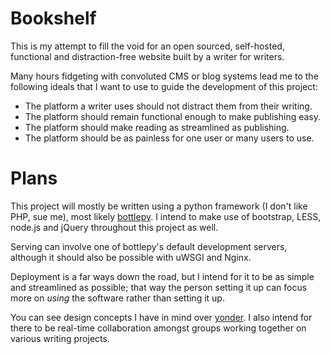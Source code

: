 Bookshelf
=========

This is my attempt to fill the void for an open sourced, self-hosted, functional and distraction-free website built by a writer for writers.

Many hours fidgeting with convoluted CMS or blog systems lead me to the following ideals that I want to use to guide the development of this project:

- The platform a writer uses should not distract them from their writing.
- The platform should remain functional enough to make publishing easy.
- The platform should make reading as streamlined as publishing.
- The platform should be as painless for one user or many users to use.

Plans
=========

This project will mostly be written using a python framework (I don't like PHP, sue me), most likely [bottlepy](http://bottlepy.org/docs/dev/). I intend to make use of bootstrap, LESS, node.js and jQuery throughout this project as well.

Serving can involve one of bottlepy's default development servers, although it should also be possible with uWSGI and Nginx.

Deployment is a far ways down the road, but I intend for it to be as simple and streamlined as possible; that way the person setting it up can focus more on *using* the software rather than setting it up.

You can see design concepts I have in mind over [yonder](https://github.com/mehkanik/bookshelf/wiki/Bookshelf%27s-Features). I also intend for there to be real-time collaboration amongst groups working together on various writing projects.
